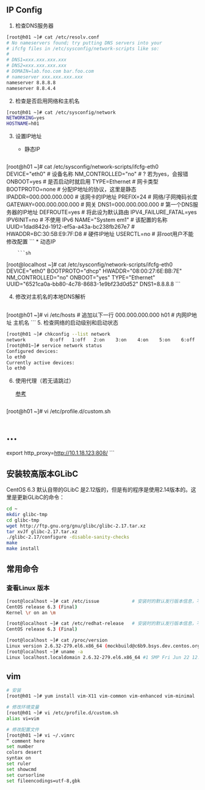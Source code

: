 ## IP Config
1.  检查DNS服务器
```sh
[root@h01 ~]# cat /etc/resolv.conf
# No nameservers found; try putting DNS servers into your
# ifcfg files in /etc/sysconfig/network-scripts like so:
#
# DNS1=xxx.xxx.xxx.xxx
# DNS2=xxx.xxx.xxx.xxx
# DOMAIN=lab.foo.com bar.foo.com
# nameserver xxx.xxx.xxx.xxx
nameserver 8.8.8.8
nameserver 8.8.4.4
```

2.  检查是否启用网络和主机名 
```sh
[root@h01 ~]# cat /etc/sysconfig/network
NETWORKING=yes
HOSTNAME=h01
```

3.  设置IP地址
    * 静态IP

        ```sh
[root@h01 ~]# cat /etc/sysconfig/network-scripts/ifcfg-eth0
DEVICE="eth0"                               # 设备名称
NM_CONTROLLED="no"                          # ? 若为yes，会报错
ONBOOT=yes                                  # 是否启动时就启用
TYPE=Ethernet                               # 网卡类型
BOOTPROTO=none                              # 分配IP地址的协议，这里是静态
IPADDR=000.000.000.000                      # 该网卡的IP地址
PREFIX=24                                   # 网络/子网掩码长度
GATEWAY=000.000.000.000                     # 网关
DNS1=000.000.000.000                        # 第一个DNS服务器的IP地址
DEFROUTE=yes                                # 将此设为默认路由
IPV4_FAILURE_FATAL=yes
IPV6INIT=no                                 # 不使用 IPv6
NAME="System em1"                           # 该配置的名称
UUID=1dad842d-1912-ef5a-a43a-bc238fb267e7   # 
HWADDR=BC:30:5B:E9:7F:D8                    # 硬件IP地址
USERCTL=no                                  # 非root用户不能修改配置
        ```
    * 动态IP

        ```sh
[root@localhost ~]# cat /etc/sysconfig/network-scripts/ifcfg-eth0
DEVICE="eth0"
BOOTPROTO="dhcp"
HWADDR="08:00:27:6E:BB:7E"
NM_CONTROLLED="no"
ONBOOT="yes"
TYPE="Ethernet"
UUID="6521ca0a-bb80-4c78-8683-1e9bf23d0d52"
DNS1=8.8.8.8
        ```

4.  修改对主机名的本地DNS解析
    ```sh
[root@h01 ~]# vi /etc/hosts             # 追加以下一行
000.000.000.000 h01                     # 内网IP地址 主机名
    ```
5.  检查网络的启动级别和启动状态
```sh
[root@h01 ~]# chkconfig --list network
network         0:off   1:off   2:on    3:on    4:on    5:on    6:off
[root@h01~]# service network status
Configured devices:
lo eth0
Currently active devices:
lo eth0

```
6.  使用代理（若无请跳过） 

    [参考](http://www.cyberciti.biz/faq/linux-unix-set-proxy-environment-variable/ "How To Use Proxy Server To Access Internet at Shell Prompt With http_proxy Variable")
    ```sh
[root@h01 ~]# vi /etc/profile.d/custom.sh
# ...
 export http_proxy=http://10.1.18.123:808/
    ```

## 安装较高版本GLibC
CentOS 6.3 默认自带的GLibC 是2.12版的，但是有的程序是使用2.14版本的。这里是更新GLibC的命令：
```sh
cd ~
mkdir glibc-tmp
cd glibc-tmp
wget http://ftp.gnu.org/gnu/glibc/glibc-2.17.tar.xz
tar xvJf glibc-2.17.tar.xz
./glibc-2.17/configure -disable-sanity-checks
make
make install
```

## 常用命令
### 查看Linux 版本
```sh
[root@localhost ~]# cat /etc/issue            # 安装时的默认发行版本信息，不会再发生改变
CentOS release 6.3 (Final)
Kernel \r on an \m

[root@localhost ~]# cat /etc/redhat-release   # 安装时的默认发行版本信息，不会再发生改变
CentOS release 6.3 (Final)

[root@localhost ~]# cat /proc/version
Linux version 2.6.32-279.el6.x86_64 (mockbuild@c6b9.bsys.dev.centos.org) (gcc version 4.4.6 20120305 (Red Hat 4.4.6-4) (GCC) ) #1 SMP Fri Jun 22 12:19:21 UTC 2012
[root@localhost ~]# uname -a
Linux localhost.localdomain 2.6.32-279.el6.x86_64 #1 SMP Fri Jun 22 12:19:21 UTC 2012 x86_64 x86_64 x86_64 GNU/Linux

```


## vim
```sh
# 安装
[root@h01 ~]# yum install vim-X11 vim-common vim-enhanced vim-minimal

# 修改环境变量
[root@h01 ~]# vi /etc/profile.d/custom.sh
alias vi=vim

# 修改配置文件
[root@h01 ~]# vi ~/.vimrc
“ comment here
set number
colors desert
syntax on
set ruler
set showcmd
set cursorline
set fileencodings=utf-8,gbk
```
